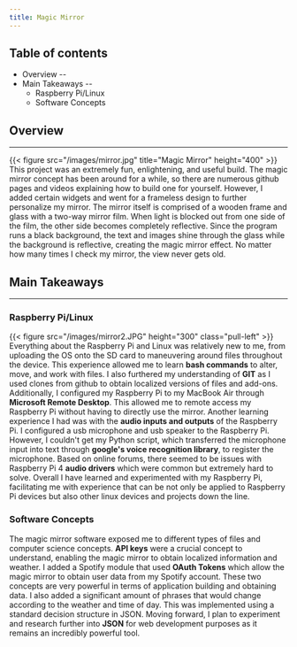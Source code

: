 ```yaml
---
title: Magic Mirror
---
```


## Table of contents

* Overview
 --
* Main Takeaways
--
  - Raspberry Pi/Linux
  - Software Concepts


## Overview
----
{{< figure src="/images/mirror.jpg" title="Magic Mirror" height="400" >}}
This project was an extremely fun, enlightening, and useful build. The magic mirror concept 
has been around for a while, so there are numerous github pages and videos explaining 
how to build one for yourself. However, I added certain widgets and went for a frameless design
to further personalize my mirror. The mirror itself is comprised of a wooden frame and glass with a two-way mirror film. 
When light is blocked out from one side of the film, the other side becomes completely reflective. Since the program runs a 
black background, the text and images shine through the glass while the background is reflective, 
creating the magic mirror effect. No matter how many times I check my mirror, the view never gets old. 

## Main Takeaways
----
### Raspberry Pi/Linux 
{{< figure src="/images/mirror2.JPG" height="300" class="pull-left"  >}} 
Everything about the Raspberry Pi and Linux was relatively new to me, from uploading the OS onto the SD card to 
maneuvering around files throughout the device. This experience allowed me to learn **bash commands** to alter, move, and 
work with files. I also furthered my understanding of **GIT** as I used clones from github to obtain localized versions of 
files and add-ons. Additionally, I configured my Raspberry Pi to my MacBook Air through **Microsoft Remote Desktop**. This allowed 
me to remote access my Raspberry Pi without having to directly use the mirror. Another learning experience I had was with the **audio inputs and 
outputs** of the Raspberry Pi. I configured a usb microphone and usb speaker to the Raspberry Pi. However, I couldn't get my Python script, 
which transferred the microphone input into text through **google's voice recognition library**, to register the microphone. Based on 
online forums, there seemed to be issues with Raspberry Pi 4 **audio drivers** which were common but extremely hard to solve. Overall I have learned and 
experimented with my Raspberry Pi, facilitating me with experience that can be not only be applied to Raspberry Pi devices but 
also other linux devices and projects down the line. 

### Software Concepts
The magic mirror software exposed me to different types of files and computer science concepts. **API keys** were a crucial concept 
to understand, enabling the magic mirror to obtain localized information and weather. I added a Spotify module that used 
**OAuth Tokens** which allow the magic mirror to obtain user data from my Spotify account. These two concepts are very powerful in terms 
of application building and obtaining data. I also added a significant amount of phrases that would change according to the 
 weather and time of day. This was implemented using a standard decision structure in JSON. Moving forward, I plan to experiment and research
 further into **JSON** for web development purposes as it remains an incredibly powerful tool. 







